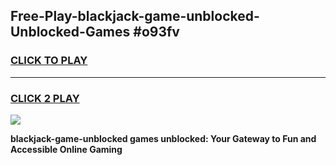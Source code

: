 
## Free-Play-blackjack-game-unblocked-Unblocked-Games #o93fv
<h3>
<a href="https://news.freeplayer.one?title=blackjack-game-unblocked&ref=8M">CLICK TO PLAY</a></h3>
<hr>

<h3>
<a href="https://news.freeplayer.one?title=blackjack-game-unblocked&ref=8M">CLICK 2 PLAY</a>
  
</h3>

<a href="https://news.freeplayer.one?title=blackjack-game-unblocked&ref=8M"><img src="https://clearcache.store/games.png"></a>


**blackjack-game-unblocked games unblocked: Your Gateway to Fun and Accessible Online Gaming**
